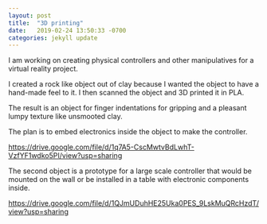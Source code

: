 ```yaml
---
layout: post
title:  "3D printing"
date:   2019-02-24 13:50:33 -0700
categories: jekyll update
---
```


I am working on creating physical controllers and other manipulatives
for a virtual reality project.

I created a rock like object out of clay because I wanted the object to have a 
hand-made feel to it. I then scanned the object and 3D printed it in PLA.

The result is an object for finger indentations for gripping and a pleasant lumpy
texture like unsmooted clay. 

The plan is to embed electronics inside the object to make the controller.

https://drive.google.com/file/d/1q7A5-CscMwtvBdLwhT-VzfYF1wdko5PI/view?usp=sharing


The second object is a prototype for a large scale controller that would be mounted on the wall or be
installed in a table with electronic components inside.


https://drive.google.com/file/d/1QJmUDuhHE25Uka0PES_9LskMuQRcHzdT/view?usp=sharing
